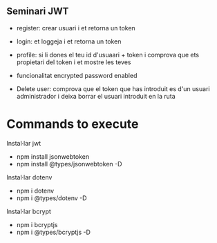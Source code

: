 ## Seminari JWT

- register: crear usuari i et retorna un token 

- login: et loggeja i et retorna un token 

- profile: si li dones el teu id d'usuaari + token i comprova que ets propietari del token i et mostre les teves

- funcionalitat encrypted password enabled

- Delete user: comprova que el token que has introduit es d'un usuari administrador i deixa borrar el usuari introduit en la ruta

# Commands to execute

Instal·lar jwt
- npm install jsonwebtoken 
- npm install @types/jsonwebtoken -D

Instal·lar dotenv
- npm i dotenv
- npm i @types/dotenv -D


Instal·lar bcrypt
- npm i bcryptjs
- npm i @types/bcryptjs -D

